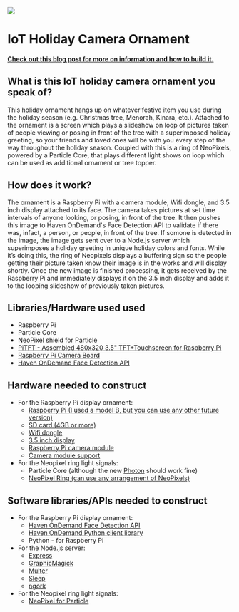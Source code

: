 ![](http://i.imgur.com/9O4u4ki.gif)

# IoT Holiday Camera Ornament
**[Check out this blog post for more on information and how to build it.](https://community.havenondemand.com/t5/Blog/IoT-Holiday-Camera-Ornament-using-Face-Detection-Raspberry-Pi/ba-p/2484)**

## What is this IoT holiday camera ornament you speak of?
This holiday ornament hangs up on whatever festive item you use during the holiday season (e.g. Christmas tree, Menorah, Kinara, etc.). Attached to the ornament is a screen which plays a slideshow on loop of pictures taken of people viewing or posing in front of the tree with a superimposed holiday greeting, so your friends and loved ones will be with you every step of the way throughout the holiday season. Coupled with this is a ring of NeoPixels, powered by a Particle Core, that plays different light shows on loop which can be used as additional ornament or tree topper.

## How does it work?
The ornament is a Raspberry Pi with a camera module, Wifi dongle, and 3.5 inch display attached to its face. The camera takes pictures at set time intervals of anyone looking, or posing, in front of the tree. It then pushes this image to Haven OnDemand's Face Detection API to validate if there was, infact, a person, or people, in front of the tree. If somone is detected in the image, the image gets sent over to a Node.js server which superimposes a holiday greeting in unique holiday colors and fonts. While it’s doing this, the ring of Neopixels displays a buffering sign so the people getting their picture taken know their image is in the works and will display shortly. Once the new image is finished processing, it gets received by the Raspberry Pi and immediately displays it on the 3.5 inch display and adds it to the looping slideshow of previously taken pictures.

## Libraries/Hardware used used
* Raspberry Pi
* Particle Core
* NeoPixel shield for Particle
* [PiTFT - Assembled 480x320 3.5" TFT+Touchscreen for Raspberry Pi](http://www.adafruit.com/products/2097)
* [Raspberry Pi Camera Board](http://www.adafruit.com/products/1367)
* [Haven OnDemand Face Detection API](https://dev.havenondemand.com/apis/detectfaces#overview)

## Hardware needed to construct
* For the Raspberry Pi display ornament:
  * [Raspberry Pi (I used a model B, but you can use any other future version)](https://www.adafruit.com/products/998)
  * [SD card (4GB or more)](https://www.adafruit.com/products/1294)
  * [Wifi dongle](https://www.adafruit.com/products/814)
  * [3.5 inch display](https://www.adafruit.com/products/2441)
  * [Raspberry Pi camera module](https://www.adafruit.com/products/1367)
  * [Camera module support](https://www.adafruit.com/products/1434)
* For the Neopixel ring light signals:
  * Particle Core (although the new [Photon](https://www.adafruit.com/products/2721) should work fine)
  * [NeoPixel Ring (can use any arrangement of NeoPixels)](https://www.adafruit.com/products/2268)

## Software libraries/APIs needed to construct
* For the Raspberry Pi display ornament:
  * [Haven OnDemand Face Detection API](https://dev.havenondemand.com/apis/detectfaces#overview)
  * [Haven OnDemand Python client library](https://github.com/HPE-Haven-OnDemand/havenondemand-python)
  * Python - for Raspberry Pi
* For the Node.js server:
  * [Express](http://expressjs.com/en/index.html)
  * [GraphicMagick](http://aheckmann.github.io/gm/)
  * [Multer](https://github.com/expressjs/multer)
  * [Sleep](https://www.npmjs.com/package/sleep)
  * [ngork](https://ngrok.com/)
* For the Neopixel ring light signals:
  * [NeoPixel for Particle](https://github.com/technobly/SparkCore-NeoPixel)
